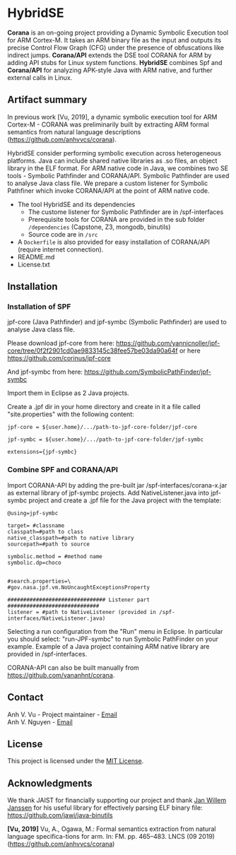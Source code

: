 # HybridSE
**Corana** is an on-going project providing a Dynamic Symbolic Execution tool for ARM Cortex-M. It takes an ARM binary file as the input and outputs its precise Control Flow Graph (CFG) under the presence of obfuscations like indirect jumps. **Corana/API** extends the DSE tool CORANA for ARM by adding API stubs for Linux system functions. **HybridSE** combines Spf and **Corana/API** for analyzing APK-style Java with ARM native, and further external calls in Linux.
## Artifact summary
In previous work [Vu, 2019], a dynamic symbolic execution tool for ARM Cortex-M - CORANA was preliminarily built by extracting ARM formal semantics from natural language descriptions (https://github.com/anhvvcs/corana). 

HybridSE consider performing symbolic execution across heterogeneous platforms. Java can include shared native libraries as .so files, an object library in the ELF format. For ARM native code in Java, we combines two SE tools - Symbolic Pathfinder and CORANA/API. Symbolic Pathfinder are used to analyse Java class file. We prepare a custom listener for Symbolic Pathfiner which invoke CORANA/API at the point of ARM native code. 

- The tool HybridSE and its dependencies
	* The custome listener for Symbolic Pathfinder are in /spf-interfaces
	* Prerequisite tools for CORANA are provided in the sub folder `/dependencies` (Capstone, Z3, mongodb, binutils)
	* Source code are in `/src` 
- A `Dockerfile` is also provided for easy installation of CORANA/API (require internet connection).
- README.md
- License.txt

## Installation
### Installation of SPF
jpf-core (Java Pathfinder) and jpf-symbc (Symbolic Pathfinder) are used to analyse Java class file. 

Please download jpf-core from here: https://github.com/yannicnoller/jpf-core/tree/0f2f2901cd0ae9833145c38fee57be03da90a64f or here https://github.com/corinus/jpf-core

And jpf-symbc from here: https://github.com/SymbolicPathFinder/jpf-symbc

Import them in Eclipse as 2 Java projects.

Create a .jpf dir in your home directory and create in it a file called "site.properties" with the following content:
```
jpf-core = ${user.home}/.../path-to-jpf-core-folder/jpf-core

jpf-symbc = ${user.home}/.../path-to-jpf-core-folder/jpf-symbc

extensions={jpf-symbc}
```
### Combine SPF and CORANA/API
Import CORANA-API by adding the pre-built jar /spf-interfaces/corana-x.jar as external library of jpf-symbc projects. 
Add NativeListener.java into jpf-symbc project and create a .jpf file for the Java project with the template:
```
@using=jpf-symbc

target= #classname
classpath=#path to class
native_classpath=#path to native library
sourcepath=#path to source

symbolic.method = #method name
symbolic.dp=choco


#search.properties=\
#gov.nasa.jpf.vm.NoUncaughtExceptionsProperty

############################### Listener part #############################
listener = #path to NativeListener (provided in /spf-interfaces/NativeListener.java)
```
Selecting a run configuration from the "Run" menu in Eclipse. In particular you should select: "run-JPF-symbc" to run Symbolic PathFinder on your example. Example of a Java project containing ARM native library are provided in /spf-interfaces.

CORANA-API can also be built manually from https://github.com/vananhnt/corana. 

## Contact
Anh V. Vu - Project maintainer - [Email](mailto:anhvvcs@gmail.com)  
Anh V. Nguyen - [Email](anhnv@jaist.ac.jp)

## License
This project is licensed under the [MIT License](http://www.opensource.org/licenses/mit-license.php).

## Acknowledgments

We thank JAIST for financially supporting our project and thank [Jan Willem Janssen](https://www.lxtreme.nl/) for his useful library for effectively parsing ELF binary file: https://github.com/jawi/java-binutils

**[Vu, 2019]** Vu, A., Ogawa, M.: Formal semantics extraction from natural language specifica-tions for arm. In: FM. pp. 465–483. LNCS (09 2019)
(https://github.com/anhvvcs/corana)

